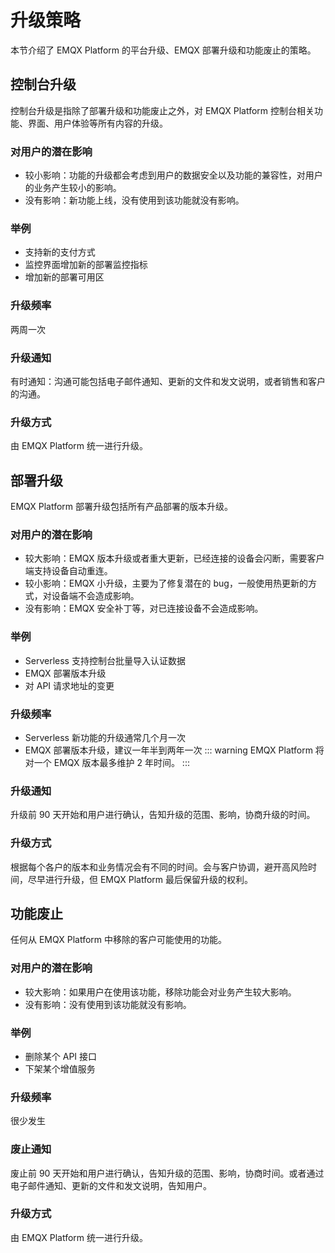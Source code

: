 # 升级策略

本节介绍了 EMQX Platform 的平台升级、EMQX 部署升级和功能废止的策略。

## 控制台升级

控制台升级是指除了部署升级和功能废止之外，对 EMQX Platform 控制台相关功能、界面、用户体验等所有内容的升级。

### 对用户的潜在影响
- 较小影响：功能的升级都会考虑到用户的数据安全以及功能的兼容性，对用户的业务产生较小的影响。
- 没有影响：新功能上线，没有使用到该功能就没有影响。

### 举例
- 支持新的支付方式
- 监控界面增加新的部署监控指标
- 增加新的部署可用区

### 升级频率
两周一次

### 升级通知
有时通知：沟通可能包括电子邮件通知、更新的文件和发文说明，或者销售和客户的沟通。

### 升级方式
由 EMQX Platform 统一进行升级。


## 部署升级

EMQX Platform 部署升级包括所有产品部署的版本升级。

### 对用户的潜在影响
- 较大影响：EMQX 版本升级或者重大更新，已经连接的设备会闪断，需要客户端支持设备自动重连。
- 较小影响：EMQX 小升级，主要为了修复潜在的 bug，一般使用热更新的方式，对设备端不会造成影响。
- 没有影响：EMQX 安全补丁等，对已连接设备不会造成影响。

### 举例
- Serverless 支持控制台批量导入认证数据
- EMQX 部署版本升级
- 对 API 请求地址的变更

### 升级频率
- Serverless 新功能的升级通常几个月一次
- EMQX 部署版本升级，建议一年半到两年一次
::: warning
EMQX Platform 将对一个 EMQX 版本最多维护 2 年时间。
:::


### 升级通知
升级前 90 天开始和用户进行确认，告知升级的范围、影响，协商升级的时间。


### 升级方式
根据每个各户的版本和业务情况会有不同的时间。会与客户协调，避开高风险时间，尽早进行升级，但 EMQX Platform 最后保留升级的权利。


## 功能废止
任何从 EMQX Platform 中移除的客户可能使用的功能。


### 对用户的潜在影响
- 较大影响：如果用户在使用该功能，移除功能会对业务产生较大影响。
- 没有影响：没有使用到该功能就没有影响。

### 举例
- 删除某个 API 接口
- 下架某个增值服务

### 升级频率
很少发生

### 废止通知
废止前 90 天开始和用户进行确认，告知升级的范围、影响，协商时间。或者通过电子邮件通知、更新的文件和发文说明，告知用户。


### 升级方式
由 EMQX Platform 统一进行升级。

